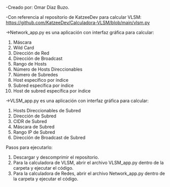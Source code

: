 -Creado por: Omar Díaz Buzo.

-Con referencia al repositorio de KatzeeDev para calcular VLSM: https://github.com/KatzeeDev/Calculadora-VLSM/blob/main/vlsm.py

->Network_app.py es una aplicación con interfaz gráfica para calcular:
1. Máscara
2. Wild Card
3. Dirección de Red
4. Dirección de Broadcast
5. Rango de Hosts
6. Número de Hosts Direccionables
7. Número de Subredes
8. Host específico por índice
9. Subred específica por índice
10. Host de subred específica por índice

->VLSM_app.py es una aplicación con interfaz gráfica para calcular:
1. Hosts Direccionables de Subred
2. Dirección de Subred
3. CIDR de Subred
4. Máscara de Subred
5. Rango IP de Subred
6. Dirección de Broadcast de Subred

Pasos para ejecutarlo:
1. Descargar y descomprimir el repositorio.
2. Para la calculadora de VLSM, abrir el archivo VLSM_app.py dentro de la carpeta y ejecutar el código.
3. Para la calculadora de Redes, abrir el archivo Network_app.py dentro de la carpeta y ejecutar el código.
